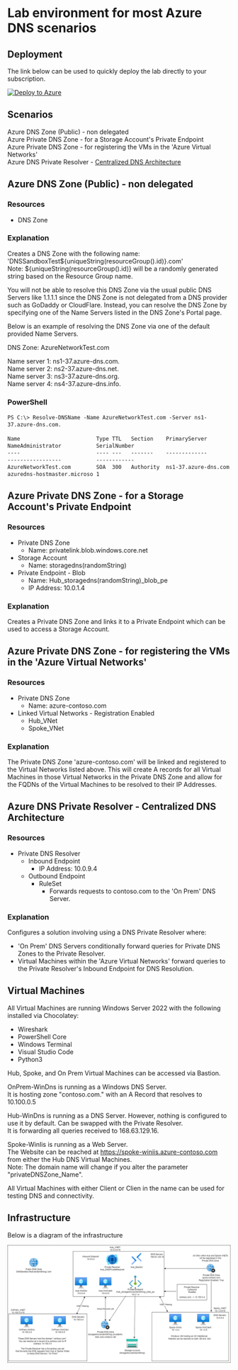 # Lab environment for most Azure DNS scenarios

## Deployment

The link below can be used to quickly deploy the lab directly to your subscription.

[![Deploy to Azure](https://aka.ms/deploytoazurebutton)](https://portal.azure.com/#create/Microsoft.Template/uri/https%3A%2F%2Fraw.githubusercontent.com%2Fjimgodden%2FAzure_Networking_Labs%2Fmain%2FSandbox_DNS%2Fsrc%2Fmain.json)

## Scenarios

Azure DNS Zone (Public) - non delegated  
Azure Private DNS Zone - for a Storage Account's Private Endpoint  
Azure Private DNS Zone - for registering the VMs in the 'Azure Virtual Networks'  
Azure DNS Private Resolver - [Centralized DNS Architecture](https://learn.microsoft.com/en-us/azure/dns/private-resolver-architecture#centralized-dns-architecture)

## Azure DNS Zone (Public) - non delegated

### Resources
- DNS Zone

### Explanation
Creates a DNS Zone with the following name: 'DNSSandboxTest${uniqueString(resourceGroup().id)}.com'  
Note: ${uniqueString(resourceGroup().id)} will be a randomly generated string based on the Resource Group name.  

You will not be able to resolve this DNS Zone via the usual public DNS Servers like 1.1.1.1 since the DNS Zone is not delegated from a DNS provider such as GoDaddy or CloudFlare.  Instead, you can resolve the DNS Zone by specifying one of the Name Servers listed in the DNS Zone's Portal page.   

Below is an example of resolving the DNS Zone via one of the default provided Name Servers.

DNS Zone: AzureNetworkTest.com  

Name server 1: ns1-37.azure-dns.com.  
Name server 2: ns2-37.azure-dns.net.  
Name server 3: ns3-37.azure-dns.org.  
Name server 4: ns4-37.azure-dns.info.  

### PowerShell
```
PS C:\> Resolve-DNSName -Name AzureNetworkTest.com -Server ns1-37.azure-dns.com.

Name                        Type TTL   Section    PrimaryServer               NameAdministrator           SerialNumber
----                        ---- ---   -------    -------------               -----------------           ------------
AzureNetworkTest.com        SOA  300   Authority  ns1-37.azure-dns.com        azuredns-hostmaster.microso 1
```

## Azure Private DNS Zone - for a Storage Account's Private Endpoint 

### Resources
- Private DNS Zone
  - Name: privatelink.blob.windows.core.net
- Storage Account
  - Name: storagedns(randomString)
- Private Endpoint - Blob
  - Name: Hub_storagedns(randomString)_blob_pe
  - IP Address: 10.0.1.4

### Explanation

Creates a Private DNS Zone and links it to a Private Endpoint which can be used to access a Storage Account.

## Azure Private DNS Zone - for registering the VMs in the 'Azure Virtual Networks' 

### Resources
- Private DNS Zone
  - Name: azure-contoso.com
- Linked Virtual Networks - Registration Enabled
  - Hub_VNet
  - Spoke_VNet

### Explanation

The Private DNS Zone 'azure-contoso.com' will be linked and registered to the Virtual Networks listed above.  This will create A records for all Virtual Machines in those Virtual Networks in the Private DNS Zone and allow for the FQDNs of the Virtual Machines to be resolved to their IP Addresses.

## Azure DNS Private Resolver - Centralized DNS Architecture

### Resources
- Private DNS Resolver
  - Inbound Endpoint
    - IP Address: 10.0.9.4
  - Outbound Endpoint
    - RuleSet
      - Forwards requests to contoso.com to the 'On Prem' DNS Server.

### Explanation

Configures a solution involving using a DNS Private Resolver where:  

- 'On Prem' DNS Servers conditionally forward queries for Private DNS Zones to the Private Resolver.
- Virtual Machines within the 'Azure Virtual Networks' forward queries to the Private Resolver's Inbound Endpoint for DNS Resolution.


## Virtual Machines

All Virtual Machines are running Windows Server 2022 with the following installed via Chocolatey:  

 - Wireshark
 - PowerShell Core
 - Windows Terminal
 - Visual Studio Code
 - Python3

Hub, Spoke, and On Prem Virtual Machines can be accessed via Bastion.

OnPrem-WinDns is running as a Windows DNS Server.  
It is hosting zone "contoso.com." with an A Record that resolves to 10.100.0.5 

Hub-WinDns is running as a DNS Server.  However, nothing is configured to use it by default.  Can be swapped with the Private Resolver.  
It is forwarding all queries received to 168.63.129.16.

Spoke-WinIis is running as a Web Server.  
The Website can be reached at https://spoke-winiis.azure-contoso.com from either the Hub DNS Virtual Machines.  
Note: The domain name will change if you alter the parameter "privateDNSZone_Name".

All Virtual Machines with either Client or Clien in the name can be used for testing DNS and connectivity.

## Infrastructure

Below is a diagram of the infrastructure

![Diagram of the infrastructure](diagram.drawio.png)
